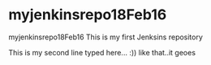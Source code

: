# myjenkinsrepo18Feb16
myjenkinsrepo18Feb16
This is my first Jenksins repository


This is my second line typed here... :)) like that..it geoes
